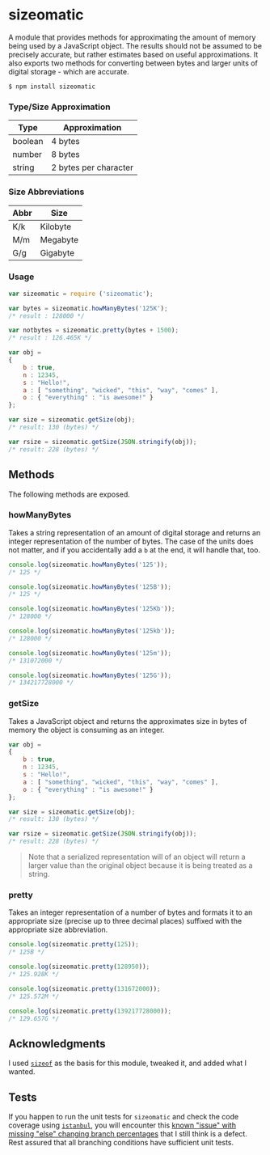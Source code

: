 # sizeomatic #

A module that provides methods for approximating the amount of memory being used by a JavaScript object. The results should not be assumed to be precisely accurate, but rather estimates based on useful approximations. It also exports two methods for converting between bytes and larger units of digital storage - which are accurate.

```
$ npm install sizeomatic
```

### Type/Size Approximation ###

| Type    | Approximation         |
|---------|-----------------------|
| boolean | 4 bytes               |
| number  | 8 bytes               |
| string  | 2 bytes per character |

### Size Abbreviations ###

| Abbr | Size     |
|------|----------|
| K/k  | Kilobyte |
| M/m  | Megabyte |
| G/g  | Gigabyte |

### Usage ###

```javascript
var sizeomatic = require ('sizeomatic');

var bytes = sizeomatic.howManyBytes('125K');
/* result : 128000 */

var notbytes = sizeomatic.pretty(bytes + 1500);
/* result : 126.465K */

var obj =
{
	b : true,
	n : 12345,
	s : "Hello!",
	a : [ "something", "wicked", "this", "way", "comes" ],
	o : { "everything" : "is awesome!" }
};

var size = sizeomatic.getSize(obj);
/* result: 130 (bytes) */

var rsize = sizeomatic.getSize(JSON.stringify(obj));
/* result: 228 (bytes) */
```

## Methods ##

The following methods are exposed.

### howManyBytes ###

Takes a string representation of an amount of digital storage and returns an integer representation of the number of bytes. The case of the units does not matter, and if you accidentally add a `b` at the end, it will handle that, too.

```javascript
console.log(sizeomatic.howManyBytes('125'));
/* 125 */

console.log(sizeomatic.howManyBytes('125B'));
/* 125 */

console.log(sizeomatic.howManyBytes('125Kb'));
/* 128000 */

console.log(sizeomatic.howManyBytes('125kb'));
/* 128000 */

console.log(sizeomatic.howManyBytes('125m'));
/* 131072000 */

console.log(sizeomatic.howManyBytes('125G'));
/* 134217728000 */
```

### getSize ###

Takes a JavaScript object and returns the approximates size in bytes of memory the object is consuming as an integer.

```javascript
var obj =
{
	b : true,
	n : 12345,
	s : "Hello!",
	a : [ "something", "wicked", "this", "way", "comes" ],
	o : { "everything" : "is awesome!" }
};

var size = sizeomatic.getSize(obj);
/* result: 130 (bytes) */

var rsize = sizeomatic.getSize(JSON.stringify(obj));
/* result: 228 (bytes) */
```

> Note that a serialized representation will of an object will return a larger value than the original object because it is being treated as a string.

### pretty ###

Takes an integer representation of a number of bytes and formats it to an appropriate size (precise up to three decimal places) suffixed with the appropriate size abbreviation.

```javascript
console.log(sizeomatic.pretty(125));
/* 125B */

console.log(sizeomatic.pretty(128950));
/* 125.928K */

console.log(sizeomatic.pretty(131672000));
/* 125.572M */

console.log(sizeomatic.pretty(139217728000));
/* 129.657G */
```

## Acknowledgments ##

I used [`sizeof`](https://github.com/lyroyce/sizeof/blob/master/lib/sizeof.js) as the basis for this module, tweaked it, and added what I wanted.

## Tests ##

If you happen to run the unit tests for `sizeomatic` and check the code coverage using [`istanbul`](https://github.com/gotwarlost/istanbul), you will encounter this [known "issue" with missing "else" changing branch percentages](https://github.com/gotwarlost/istanbul/issues/35) that I still think is a defect. Rest assured that all branching conditions have sufficient unit tests.
